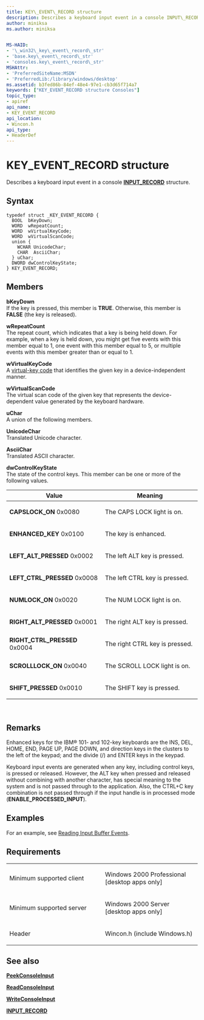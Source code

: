 ```yaml
---
title: KEY\_EVENT\_RECORD structure
description: Describes a keyboard input event in a console INPUT\_RECORD structure.
author: miniksa
ms.author: miniksa


MS-HAID:
- '\_win32\_key\_event\_record\_str'
- 'base.key\_event\_record\_str'
- 'consoles.key\_event\_record\_str'
MSHAttr:
- 'PreferredSiteName:MSDN'
- 'PreferredLib:/library/windows/desktop'
ms.assetid: b3fed86b-84ef-48e4-97e1-cb3d65f714a7
keywords: ["KEY_EVENT_RECORD structure Consoles"]
topic_type:
- apiref
api_name:
- KEY_EVENT_RECORD
api_location:
- Wincon.h
api_type:
- HeaderDef
---
```


# KEY\_EVENT\_RECORD structure


Describes a keyboard input event in a console [**INPUT\_RECORD**](input-record-str.md) structure.

Syntax
------

```ManagedCPlusPlus
typedef struct _KEY_EVENT_RECORD {
  BOOL  bKeyDown;
  WORD  wRepeatCount;
  WORD  wVirtualKeyCode;
  WORD  wVirtualScanCode;
  union {
    WCHAR UnicodeChar;
    CHAR  AsciiChar;
  } uChar;
  DWORD dwControlKeyState;
} KEY_EVENT_RECORD;
```

Members
-------

**bKeyDown**  
If the key is pressed, this member is **TRUE**. Otherwise, this member is **FALSE** (the key is released).

**wRepeatCount**  
The repeat count, which indicates that a key is being held down. For example, when a key is held down, you might get five events with this member equal to 1, one event with this member equal to 5, or multiple events with this member greater than or equal to 1.

**wVirtualKeyCode**  
A [virtual-key code](_win32_virtual_key_codes) that identifies the given key in a device-independent manner.

**wVirtualScanCode**  
The virtual scan code of the given key that represents the device-dependent value generated by the keyboard hardware.

**uChar**  
A union of the following members.

**UnicodeChar**  
Translated Unicode character.

**AsciiChar**  
Translated ASCII character.

**dwControlKeyState**  
The state of the control keys. This member can be one or more of the following values.

<table>
<colgroup>
<col width="50%" />
<col width="50%" />
</colgroup>
<thead>
<tr class="header">
<th>Value</th>
<th>Meaning</th>
</tr>
</thead>
<tbody>
<tr class="odd">
<td><span id="CAPSLOCK_ON"></span><span id="capslock_on"></span>
<strong>CAPSLOCK_ON</strong>
0x0080</td>
<td><p>The CAPS LOCK light is on.</p></td>
</tr>
<tr class="even">
<td><span id="ENHANCED_KEY"></span><span id="enhanced_key"></span>
<strong>ENHANCED_KEY</strong>
0x0100</td>
<td><p>The key is enhanced.</p></td>
</tr>
<tr class="odd">
<td><span id="LEFT_ALT_PRESSED"></span><span id="left_alt_pressed"></span>
<strong>LEFT_ALT_PRESSED</strong>
0x0002</td>
<td><p>The left ALT key is pressed.</p></td>
</tr>
<tr class="even">
<td><span id="LEFT_CTRL_PRESSED"></span><span id="left_ctrl_pressed"></span>
<strong>LEFT_CTRL_PRESSED</strong>
0x0008</td>
<td><p>The left CTRL key is pressed.</p></td>
</tr>
<tr class="odd">
<td><span id="NUMLOCK_ON"></span><span id="numlock_on"></span>
<strong>NUMLOCK_ON</strong>
0x0020</td>
<td><p>The NUM LOCK light is on.</p></td>
</tr>
<tr class="even">
<td><span id="RIGHT_ALT_PRESSED"></span><span id="right_alt_pressed"></span>
<strong>RIGHT_ALT_PRESSED</strong>
0x0001</td>
<td><p>The right ALT key is pressed.</p></td>
</tr>
<tr class="odd">
<td><span id="RIGHT_CTRL_PRESSED"></span><span id="right_ctrl_pressed"></span>
<strong>RIGHT_CTRL_PRESSED</strong>
0x0004</td>
<td><p>The right CTRL key is pressed.</p></td>
</tr>
<tr class="even">
<td><span id="SCROLLLOCK_ON"></span><span id="scrolllock_on"></span>
<strong>SCROLLLOCK_ON</strong>
0x0040</td>
<td><p>The SCROLL LOCK light is on.</p></td>
</tr>
<tr class="odd">
<td><span id="SHIFT_PRESSED"></span><span id="shift_pressed"></span>
<strong>SHIFT_PRESSED</strong>
0x0010</td>
<td><p>The SHIFT key is pressed.</p></td>
</tr>
<tr class="even">
</tr>
<tr class="odd">
</tr>
<tr class="even">
</tr>
<tr class="odd">
</tr>
<tr class="even">
</tr>
<tr class="odd">
</tr>
<tr class="even">
</tr>
</tbody>
</table>

 

Remarks
-------

Enhanced keys for the IBM® 101- and 102-key keyboards are the INS, DEL, HOME, END, PAGE UP, PAGE DOWN, and direction keys in the clusters to the left of the keypad; and the divide (/) and ENTER keys in the keypad.

Keyboard input events are generated when any key, including control keys, is pressed or released. However, the ALT key when pressed and released without combining with another character, has special meaning to the system and is not passed through to the application. Also, the CTRL+C key combination is not passed through if the input handle is in processed mode (**ENABLE\_PROCESSED\_INPUT**).

Examples
--------

For an example, see [Reading Input Buffer Events](reading-input-buffer-events.md).

Requirements
------------

<table>
<colgroup>
<col width="50%" />
<col width="50%" />
</colgroup>
<tbody>
<tr class="odd">
<td><p>Minimum supported client</p></td>
<td><p>Windows 2000 Professional [desktop apps only]</p></td>
</tr>
<tr class="even">
<td><p>Minimum supported server</p></td>
<td><p>Windows 2000 Server [desktop apps only]</p></td>
</tr>
<tr class="odd">
<td><p>Header</p></td>
<td>Wincon.h (include Windows.h)</td>
</tr>
</tbody>
</table>

## <span id="see_also"></span>See also


[**PeekConsoleInput**](peekconsoleinput.md)

[**ReadConsoleInput**](readconsoleinput.md)

[**WriteConsoleInput**](writeconsoleinput.md)

[**INPUT\_RECORD**](input-record-str.md)

 

 





